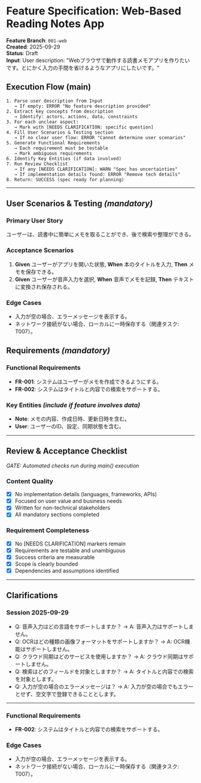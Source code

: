 # Feature Specification: Web-Based Reading Notes App

**Feature Branch**: `001-web`  
**Created**: 2025-09-29  
**Status**: Draft  
**Input**: User description: "Webブラウザで動作する読書メモアプリを作りたいです。とにかく入力の手間を省けるようなアプリにしたいです。"

## Execution Flow (main)
```
1. Parse user description from Input
   → If empty: ERROR "No feature description provided"
2. Extract key concepts from description
   → Identify: actors, actions, data, constraints
3. For each unclear aspect:
   → Mark with [NEEDS CLARIFICATION: specific question]
4. Fill User Scenarios & Testing section
   → If no clear user flow: ERROR "Cannot determine user scenarios"
5. Generate Functional Requirements
   → Each requirement must be testable
   → Mark ambiguous requirements
6. Identify Key Entities (if data involved)
7. Run Review Checklist
   → If any [NEEDS CLARIFICATION]: WARN "Spec has uncertainties"
   → If implementation details found: ERROR "Remove tech details"
8. Return: SUCCESS (spec ready for planning)
```

---

## User Scenarios & Testing *(mandatory)*

### Primary User Story
ユーザーは、読書中に簡単にメモを取ることができ、後で検索や整理ができる。

### Acceptance Scenarios
1. **Given** ユーザーがアプリを開いた状態, **When** 本のタイトルを入力, **Then** メモを保存できる。
2. **Given** ユーザーが音声入力を選択, **When** 音声でメモを記録, **Then** テキストに変換され保存される。

### Edge Cases
- 入力が空の場合、エラーメッセージを表示する。
- ネットワーク接続がない場合、ローカルに一時保存する（関連タスク: T007）。

## Requirements *(mandatory)*

### Functional Requirements
- **FR-001**: システムはユーザーがメモを作成できるようにする。
- **FR-002**: システムはタイトルと内容での検索をサポートする。

### Key Entities *(include if feature involves data)*
- **Note**: メモの内容、作成日時、更新日時を含む。
- **User**: ユーザーのID、設定、同期状態を含む。

---

## Review & Acceptance Checklist
*GATE: Automated checks run during main() execution*

### Content Quality
- [x] No implementation details (languages, frameworks, APIs)
- [x] Focused on user value and business needs
- [x] Written for non-technical stakeholders
- [x] All mandatory sections completed

### Requirement Completeness
- [x] No [NEEDS CLARIFICATION] markers remain
- [x] Requirements are testable and unambiguous  
- [x] Success criteria are measurable
- [x] Scope is clearly bounded
- [x] Dependencies and assumptions identified

---

## Clarifications

### Session 2025-09-29
- Q: 音声入力はどの言語をサポートしますか？ → A: 音声入力はサポートしません。
- Q: OCRはどの種類の画像フォーマットをサポートしますか？ → A: OCR機能はサポートしません。
- Q: クラウド同期はどのサービスを使用しますか？ → A: クラウド同期はサポートしません。
- Q: 検索はどのフィールドを対象としますか？ → A: タイトルと内容での検索を対象とします。
- Q: 入力が空の場合のエラーメッセージは？ → A: 入力が空の場合でもエラーとせず、空文字で登録できることとします。

---

### Functional Requirements
- **FR-002**: システムはタイトルと内容での検索をサポートする。

### Edge Cases
- 入力が空の場合、エラーメッセージを表示する。
- ネットワーク接続がない場合、ローカルに一時保存する（関連タスク: T007）。
